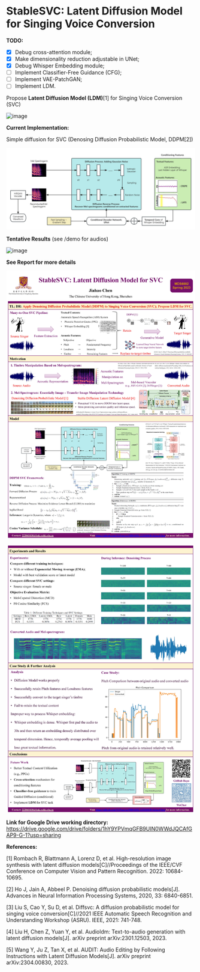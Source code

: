 # StableSVC: Latent Diffusion Model for Singing Voice Conversion

**TODO:**

- [x] Debug cross-attention module;
- [x] Make dimensionality reduction adjustable in UNet;
- [x] Debug Whisper Embedding module;
- [ ] Implement Classifier-Free Guidance (CFG);
- [ ] Implement VAE-PatchGAN;
- [ ] Implement LDM.

Propose **Latent Diffusion Model (LDM)**[1] for Singing Voice Conversion (SVC)

![image](https://github.com/SLPcourse/MDS6002-222041038-JiahaoChen/blob/main/StableSVC.jpg)

**Current Implementation:**

Simple diffusion for SVC (Denosing Diffusion Probabilistic Model, DDPM[2])

![image](https://github.com/AxiumCrisis61/StableSVC/blob/main/simple_diffusion.jpg)

**Tentative Results** (see /demo for audios)

![image](https://github.com/AxiumCrisis61/StableSVC/blob/main/denoising_process.jpg)

**See Report for more details**

![image](https://github.com/AxiumCrisis61/StableSVC/blob/main/poster_1.jpg)

![image](https://github.com/AxiumCrisis61/StableSVC/blob/main/poster_2.jpg)

**Link for Google Drive working directory:**
https://drive.google.com/drive/folders/1hY9YPVmqGFB9UIN0WWdJQCAfGAP9-G-1?usp=sharing

**References:**

[1] Rombach R, Blattmann A, Lorenz D, et al. High-resolution image synthesis with latent diffusion models[C]//Proceedings of the IEEE/CVF Conference on Computer Vision and Pattern Recognition. 2022: 10684-10695.

[2] Ho J, Jain A, Abbeel P. Denoising diffusion probabilistic models[J]. Advances in Neural Information Processing Systems, 2020, 33: 6840-6851.

[3] Liu S, Cao Y, Su D, et al. Diffsvc: A diffusion probabilistic model for singing voice conversion[C]//2021 IEEE Automatic Speech Recognition and Understanding Workshop (ASRU). IEEE, 2021: 741-748.

[4] Liu H, Chen Z, Yuan Y, et al. Audioldm: Text-to-audio generation with latent diffusion models[J]. arXiv preprint arXiv:2301.12503, 2023.

[5] Wang Y, Ju Z, Tan X, et al. AUDIT: Audio Editing by Following Instructions with Latent Diffusion Models[J]. arXiv preprint arXiv:2304.00830, 2023.
